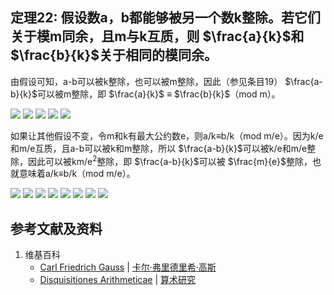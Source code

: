 ## 定理22: 假设数a，b都能够被另一个数k整除。若它们关于模m同余，且m与k互质，则 $\frac{a}{k}$和 $\frac{b}{k}$关于相同的模同余。 

由假设可知，a-b可以被k整除，也可以被m整除，因此（参见条目19） $\frac{a-b}{k}$可以被m整除，即 $\frac{a}{k}$ ≡ $\frac{b}{k}$（mod m）。 

![](/images/数论/高斯的算术研究中典型的推演实验/章2/定理22/22-1.jpg)
![](/images/数论/高斯的算术研究中典型的推演实验/章2/定理22/22-2.jpg)
![](/images/数论/高斯的算术研究中典型的推演实验/章2/定理22/22-3.jpg)
![](/images/数论/高斯的算术研究中典型的推演实验/章2/定理22/22-4.jpg)
![](/images/数论/高斯的算术研究中典型的推演实验/章2/定理22/22-5.jpg)

如果让其他假设不变，令m和k有最大公约数e，则a/k≡b/k（mod m/e）。因为k/e和m/e互质，且a-b可以被k和m整除，所以 $\frac{a-b}{k}$可以被k/e和m/e整除，因此可以被km/e<sup>2</sup>整除，即 $\frac{a-b}{k}$可以被 $\frac{m}{e}$整除，也就意味着a/k≡b/k（mod m/e）。

![](/images/数论/高斯的算术研究中典型的推演实验/章2/定理22/22-6.jpg)
![](/images/数论/高斯的算术研究中典型的推演实验/章2/定理22/22-7.jpg)
![](/images/数论/高斯的算术研究中典型的推演实验/章2/定理22/22-8.jpg)
![](/images/数论/高斯的算术研究中典型的推演实验/章2/定理22/22-9.jpg)
![](/images/数论/高斯的算术研究中典型的推演实验/章2/定理22/22-10.jpg)
![](/images/数论/高斯的算术研究中典型的推演实验/章2/定理22/22-11.jpg)
![](/images/数论/高斯的算术研究中典型的推演实验/章2/定理22/22-12.jpg)
![](/images/数论/高斯的算术研究中典型的推演实验/章2/定理22/22-13.jpg)

## 参考文献及资料

1. 维基百科
	- [Carl Friedrich Gauss](https://en.wikipedia.org/wiki/Carl_Friedrich_Gauss) | [卡尔·弗里德里希·高斯](https://zh.wikipedia.org/wiki/%E5%8D%A1%E7%88%BE%C2%B7%E5%BC%97%E9%87%8C%E5%BE%B7%E9%87%8C%E5%B8%8C%C2%B7%E9%AB%98%E6%96%AF) 
	- [Disquisitiones Arithmeticae](https://en.wikipedia.org/wiki/Disquisitiones_Arithmeticae) | [算术研究](https://zh.wikipedia.org/wiki/算术研究) 



